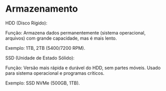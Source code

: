 # Armazenamento
HDD (Disco Rígido):

Função: Armazena dados permanentemente (sistema operacional, arquivos) com grande capacidade, mas é mais lento.

Exemplo: 1TB, 2TB (5400/7200 RPM).

SSD (Unidade de Estado Sólido):

Função: Versão mais rápida e durável do HDD, sem partes móveis. Usado para sistema operacional e programas críticos.

Exemplo: SSD NVMe (500GB, 1TB).
